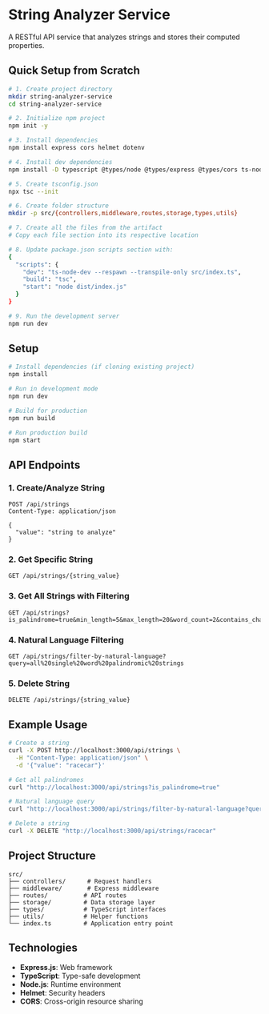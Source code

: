 # String Analyzer Service

A RESTful API service that analyzes strings and stores their computed properties.

## Quick Setup from Scratch

```bash
# 1. Create project directory
mkdir string-analyzer-service
cd string-analyzer-service

# 2. Initialize npm project
npm init -y

# 3. Install dependencies
npm install express cors helmet dotenv

# 4. Install dev dependencies
npm install -D typescript @types/node @types/express @types/cors ts-node-dev

# 5. Create tsconfig.json
npx tsc --init

# 6. Create folder structure
mkdir -p src/{controllers,middleware,routes,storage,types,utils}

# 7. Create all the files from the artifact
# Copy each file section into its respective location

# 8. Update package.json scripts section with:
{
  "scripts": {
    "dev": "ts-node-dev --respawn --transpile-only src/index.ts",
    "build": "tsc",
    "start": "node dist/index.js"
  }
}

# 9. Run the development server
npm run dev
```

## Setup

```bash
# Install dependencies (if cloning existing project)
npm install

# Run in development mode
npm run dev

# Build for production
npm run build

# Run production build
npm start
```

## API Endpoints

### 1. Create/Analyze String
```
POST /api/strings
Content-Type: application/json

{
  "value": "string to analyze"
}
```

### 2. Get Specific String
```
GET /api/strings/{string_value}
```

### 3. Get All Strings with Filtering
```
GET /api/strings?is_palindrome=true&min_length=5&max_length=20&word_count=2&contains_character=a
```

### 4. Natural Language Filtering
```
GET /api/strings/filter-by-natural-language?query=all%20single%20word%20palindromic%20strings
```

### 5. Delete String
```
DELETE /api/strings/{string_value}
```

## Example Usage

```bash
# Create a string
curl -X POST http://localhost:3000/api/strings \
  -H "Content-Type: application/json" \
  -d '{"value": "racecar"}'

# Get all palindromes
curl "http://localhost:3000/api/strings?is_palindrome=true"

# Natural language query
curl "http://localhost:3000/api/strings/filter-by-natural-language?query=all%20single%20word%20palindromic%20strings"

# Delete a string
curl -X DELETE "http://localhost:3000/api/strings/racecar"
```

## Project Structure

```
src/
├── controllers/      # Request handlers
├── middleware/       # Express middleware
├── routes/          # API routes
├── storage/         # Data storage layer
├── types/           # TypeScript interfaces
├── utils/           # Helper functions
└── index.ts         # Application entry point
```

## Technologies

- **Express.js**: Web framework
- **TypeScript**: Type-safe development
- **Node.js**: Runtime environment
- **Helmet**: Security headers
- **CORS**: Cross-origin resource sharing